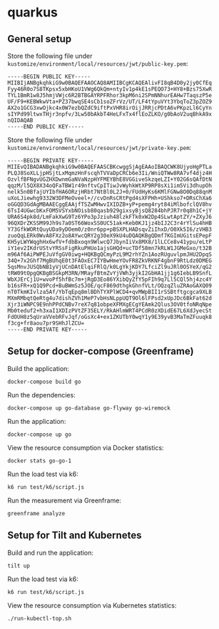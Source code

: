 # quarkus

## General setup

Store the following file under `kustomize/environment/local/resources/jwt/public-key.pem`:

```text
-----BEGIN PUBLIC KEY-----
MIIBIjANBgkqhkiG9w0BAQEFAAOCAQ8AMIIBCgKCAQEAlivFI8qB4D0y2jy0CfEq
Fyy46R0o7S8TKpsx5xbHKoU1VWg6QkQm+ntyIv1p4kE1sPEQO73+HY8+Bzs75XwR
TYL1BmR1w8J5hmjVWjc6R2BTBGAYRPFRhor3kpM6ni2SPmNNhurEAHw7TaqszP5e
UF/F9+KEBWkwVta+PZ37bwqSE4sCb1soZFrVz/UT/LF4tYpuVYt3YbqToZ3pZOZ9
AX2o1GCG3xwOjkc4x0W7ezbQZdC9iftPxVHR8irOijJRRjcPDtA6vPKpzLl6CyYn
sIYPd99ltwxTHjr3npfv/3Lw50bAkbT4HeLFxTx4flEoZLKO/g0bAoV2uqBhkA9x
nQIDAQAB
-----END PUBLIC KEY-----
```

Store the following file under `kustomize/environment/local/resources/jwt/private-key.pem`:

```text
-----BEGIN PRIVATE KEY-----
MIIEvQIBADANBgkqhkiG9w0BAQEFAASCBKcwggSjAgEAAoIBAQCWK8UjyoHgPTLa
PLQJ8SoXLLjpHSjtLxMqmzHnFscqhTVVaDpCRCb6e3Ii/WniQTWw8RA7vf4djz4H
OzvlfBFNgvUGZHXDwnmGaNVaNzpHYFMEYBhE8VGGiveSkzqeLZI+Y02G6sQAfDtN
qqzM/l5QX8X34oQFaTBW1r49nftvCpITiwJvWyhkWtXP9RP8sXi1im5Vi3dhupOh
nelk5n0BfajUYIbfHA6ORzjHRbt7NtBl0L2J+0/FUdHyKs6KMlFGNw8O0Dq88qnM
uXoLJiewhg9332W3DFMeOveel+//cvDnRsCRtPgd4sXFPHh+UShkso7+DRsChXa6
oGGQD3GdAgMBAAECggEAAjfTSZwMHwvIXIDZB+yP+pemg4ryt84iMlbofclQV8hv
6TsI4UGwcbKxFOM5VSYxbNOisb80qasb929gixsyBjsQ8284bhPJR7r0q8h1C+jY
URA6S4pk8d/LmFakXwG9Tz6YPo3pJziuh48lzkFTk0xW2Dp4SLwtAptZY/+ZXyJ6
96QXDrZKSSM99Jh9s7a0ST66WoxSS0UC51ak+Keb0KJ1jz4bIJ2C3r4rYlSu4hHB
Y73GfkWORtQuyUDa9yDOem0/z0nr6pp+pBSXPLHADsqvZiIhxD/O0Xk5I6/zVHB3
zuoQqLERk0WvA8FXz2o8AYwcQRY2g30eX9kU4uDQAQKBgQDmf7KGImUGitsEPepF
KH5yLWYWqghHx6wfV+fdbBxoqn9WlwcQ7JbynIiVx8MX8/1lLCCe8v41ypu/eLtP
iY1ev2IKdrUStvYRSsFigRkuPHUo1ajsGHQd+ucTDf58mn7kRLW1JGMeGxo/t32B
m96Af6AiPWPEJuVfgGV0iwg+HQKBgQCmyPzL9M2rhYZn1AozRUguvlpmJHU2DpqS
34Q+7x2Ghf7MgBUhqE0t3FAOxEC7IYBwHmeYOvFR8ZkVRKNF4gbnF9RtLdz0DMEG
5qsMnvJUSQbNB1yVjUCnDAtElqiFRlQ/k0LgYkjKDY7LfciZl9uJRl0OSYeX/qG2
tRW09tOpgQKBgBSGkpM3RN/MRayfBtmZvYjVWh3yjkI2GbHA1jj1g6IebLB9SnfL
WbXJErCj1U+wvoPf5hfBc7m+jRgD3Eo86YXibQyZfY5pFIh9q7Ll5CQl5hj4zc4Y
b16sFR+xQ1Q9Pcd+BuBWmSz5JOE/qcF869dthgkGhnfVLt/OQzqZluZRAoGAXQ09
nT0TkmKIvlza5Af/YbTqEpq8mlBDhTYXPlWCD4+qvMWpBII1rSSBtftgcgca9XLB
MXmRMbqtQeRtg4u7dishZVh1MeP7vbHsNLppUQT9Ol6lFPsd2xUpJDc6BkFat62d
Xjr3iWNPC9E9nhPPdCNBv7reX7q81obpeXFMXgECgYEAmk2Qlus3OV0tfoNRqNpe
Mb0teduf2+h3xaI1XDIzPVtZF35ELY/RkAHlmWRT4PCdR0zXDidE67L6XdJyecSt
FdOUH8z5qUraVVebRFvJqf/oGsXc4+ex1ZKUTbY0wqY1y9E39yvB3MaTmZFuuqk8
f3cg+fr8aou7pr9SHhJlZCU=
-----END PRIVATE KEY-----
```

## Setup for docker-compose (Greenframe)

Build the application:

```shell
docker-compose build go
```

Run the dependencies:

```shell
docker-compose up go-database go-flyway go-wiremock
```

Run the application:

```shell
docker-compose up go
```

View the resource consumption via Docker statistics:

```shell
docker stats go-go-1
```

Run the load test via k6:

```shell
k6 run test/k6/script.js
```

Run the measurement via Greenframe:

```shell
greenframe analyze
```

## Setup for Tilt and Kubernetes

Build and run the application:

```shell
tilt up
```

Run the load test via k6:

```shell
k6 run test/k6/script.js
```

View the resource consumption via Kubernetes statistics:

```shell
./run-kubectl-top.sh
```

